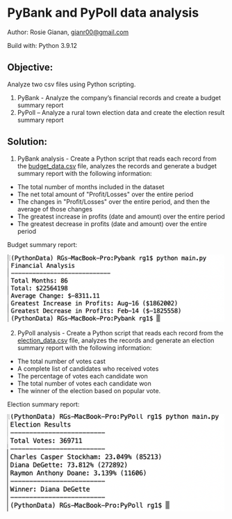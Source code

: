 # PyBank and PyPoll data analysis 

Author: Rosie Gianan, gianr00@gmail.com

Build with: Python 3.9.12

## Objective:
Analyze two csv files using Python scripting. 
1.    PyBank - Analyze the company’s financial records and create a budget summary report
2.    PyPoll – Analyze a rural town election data and create the election result summary report

## Solution:
1.    PyBank analysis - Create a Python script that reads each record from the [budget_data.csv](PyBank/Resources/budget_data.csv) file, analyzes the records and generate a budget summary report with the following information:
-    The total number of months included in the dataset
-    The net total amount of "Profit/Losses" over the entire period
-    The changes in "Profit/Losses" over the entire period, and then the average of those changes
-    The greatest increase in profits (date and amount) over the entire period
-    The greatest decrease in profits (date and amount) over the entire period


Budget summary report:

<img src="PyBank/analysis/budget_summary.png" width="500">

 
2.    PyPoll analysis - Create a Python script that reads each record from the [election_data.csv](PyPoll/Resources/election_data.csv) file, analyzes the records and generate an election summary report with the following information:
-    The total number of votes cast
-    A complete list of candidates who received votes
-    The percentage of votes each candidate won
-    The total number of votes each candidate won
-    The winner of the election based on popular vote.


Election summary report:

<img src="PyPoll/analysis/election_summary.png" width="500">

